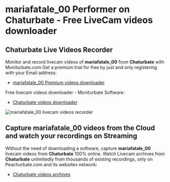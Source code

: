 # mariafatale_00 Performer on Chaturbate - Free LiveCam videos downloader

## Chaturbate Live Videos Recorder

Monitor and record livecam videos of **mariafatale_00** from **Chaturbate** with Moniturbate.com
Get a premium trial for free by just and only registering with your Email address:
* [mariafatale_00 Premium videos downloader](https://moniturbate.com/request-demo-licence-key.html)

Free livecam videos downloader - Moniturbate Software:
* [Chaturbate videos downloader](https://moniturbate.com/moniturbate-download-software.html)

![mariafatale_00 livecam videos recorder](https://peachurnet.com/templates/moniturbate-software.png)


## Capture mariafatale_00 videos from the Cloud and watch your recordings on Streaming

Without the need of downloading a software, capture **mariafatale_00** livecam videos from **Chaturbate** 100% online.
Watch Livecam archives from **Chaturbate** unlimitedly from thousands of existing recordings, only on Peachurbate.com and its websites network:
* [Chaturbate videos archives](https://peachurnet.com/)